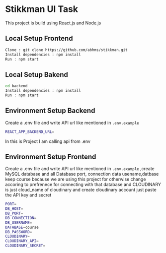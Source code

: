 # Stikkman UI Task

This project is build using React.js and Node.js


## Local Setup Frontend
```bash
Clone : git clone https://github.com/abhms/stikkman.git
Install dependencies : npm install
Run : npm start
```
## Local Setup Bakend
```bash
cd backend
Install dependencies : npm install
Run : npm start
```

## Environment  Setup Backend

Create a .env file and write API url like mentioned in `.env.example`
```bash
REACT_APP_BACKEND_URL=
```

In this is Project I am calling api from .env 

## Environment  Setup Frontend
Create a .env file and write API url like mentioned in `.env.example` ,create MySQL database and all Database port, connection data usename,datbase keep course because we are using this project for otherwise change accoring to prefrenece for connecting with that database and CLOUDINARY is just cloud_name of cloudinary and create cloudinary account just paste the API key and secret 
```bash
PORT=
DB_HOST=
DB_PORT=
DB_CONNECTION=
DB_USERNAME=
DATABASE=course
DB_PASSWORD=
CLOUDINARY=   
CLOUDINARY_API=
CLOUDINARY_SECRET=
```
